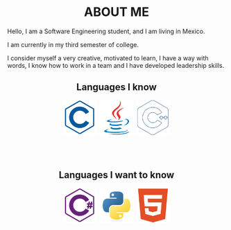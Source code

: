<h1 align= "center" > ABOUT ME </h1>

<p> Hello, I am a Software Engineering student, and I am living in Mexico. </p>
<p>I am currently in my third semester of college.</p>
<p>I consider myself a very creative, motivated to learn, I have a way with words, I know how to work in a team and I have developed leadership skills.</p>


<h2 align="center">Languages I know</h2>
<p align="center">

<img src="https://github.com/devicons/devicon/blob/master/icons/c/c-line.svg" title="C" alt="Clang" width="80" height="80">
<img src="https://github.com/devicons/devicon/blob/master/icons/java/java-original.svg" title="JavaSE" alt="JavaSE" width="80" height="80">
<img src="https://github.com/devicons/devicon/blob/master/icons/cplusplus/cplusplus-line.svg" title="CPP" alt="c++20" width="80" height="80">
</p>
<br /> <br />

<h2 align="center">Languages I want to know</h2>
<p align="center">

<img src="https://github.com/devicons/devicon/blob/master/icons/csharp/csharp-line.svg" title="CSharp" alt="C#" width="80" height="80">
<img src="https://github.com/devicons/devicon/blob/master/icons/python/python-original.svg" title="Python3" alt="Python3.8" width="80" height="80">  
<img src="https://github.com/devicons/devicon/blob/master/icons/html5/html5-plain.svg" title="HTML5" alt="HTML" width="80" height="80">
